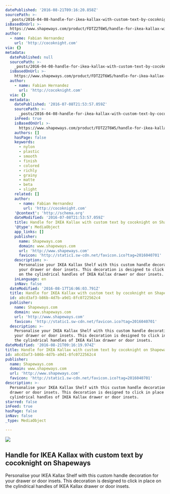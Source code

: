 ```yaml
---
datePublished: '2016-08-21T09:16:20.858Z'
sourcePath: >-
  _posts/2016-04-08-handle-for-ikea-kallax-with-custom-text-by-cocoknight-on-sha.md
isBasedOnUrl: >-
  https://www.shapeways.com/product/FDTZ2T6WS/handle-for-ikea-kallax-with-custom-text?li=shareProduct
author:
  - name: Fabian Hernandez
    url: 'http://cocoknight.com'
via: {}
metadata:
  datePublished: null
  sourcePath: >-
    _posts/2016-04-08-handle-for-ikea-kallax-with-custom-text-by-cocoknight-on-sha.md
  isBasedOnUrl: >-
    https://www.shapeways.com/product/FDTZ2T6WS/handle-for-ikea-kallax-with-custom-text?li=shareProduct
  author:
    - name: Fabian Hernandez
      url: 'http://cocoknight.com'
  via: {}
  metadata:
    datePublished: '2016-07-08T21:53:57.059Z'
    sourcePath: >-
      _posts/2016-04-08-handle-for-ikea-kallax-with-custom-text-by-cocoknight-on-sha.md
    inFeed: true
    isBasedOnUrl: >-
      https://www.shapeways.com/product/FDTZ2T6WS/handle-for-ikea-kallax-with-custom-text?li=shareProduct
    authors: []
    hasPage: false
    keywords:
      - nylon
      - plastic
      - smooth
      - finish
      - colored
      - richly
      - grainy
      - matte
      - beta
      - slight
    related: []
    author:
      - name: Fabian Hernandez
        url: 'http://cocoknight.com'
    '@context': 'http://schema.org'
    dateModified: '2016-07-08T21:53:57.059Z'
    title: Handle for IKEA Kallax with custom text by cocoknight on Shapeways
    '@type': MediaObject
    app_links: []
    publisher:
      name: Shapeways.com
      domain: www.shapeways.com
      url: 'http://www.shapeways.com'
      favicon: 'http://static1.sw-cdn.net/favicon.ico?tag=2016040701'
    description: >-
      Personalise your IKEA Kallax Shelf with this custom handle decoration for
      your drawer or door insets. This decoration is designed to click in place
      on the cylindrical handles of IKEA Kallax drawer or door insets.
    inLanguage: en
    inNav: false
  dateModified: '2016-08-17T16:06:03.791Z'
  title: Handle for IKEA Kallax with custom text by cocoknight on Shapeways
  id: a8cd3af3-b86b-4d7b-a9d1-8fc0722562c4
  publisher:
    name: Shapeways.com
    domain: www.shapeways.com
    url: 'http://www.shapeways.com'
    favicon: 'http://static1.sw-cdn.net/favicon.ico?tag=2016040701'
  description: >-
    Personalise your IKEA Kallax Shelf with this custom handle decoration for
    your drawer or door insets. This decoration is designed to click in place on
    the cylindrical handles of IKEA Kallax drawer or door insets.
dateModified: '2016-08-21T09:16:19.974Z'
title: Handle for IKEA Kallax with custom text by cocoknight on Shapeways
id: a8cd3af3-b86b-4d7b-a9d1-8fc0722562c4
publisher:
  name: Shapeways.com
  domain: www.shapeways.com
  url: 'http://www.shapeways.com'
  favicon: 'http://static1.sw-cdn.net/favicon.ico?tag=2016040701'
description: >-
  Personalise your IKEA Kallax Shelf with this custom handle decoration for your
  drawer or door insets. This decoration is designed to click in place on the
  cylindrical handles of IKEA Kallax drawer or door insets.
starred: false
inFeed: true
hasPage: false
inNav: false
_type: MediaObject

---
```

<article style=""><img src="https://s3-us-west-2.amazonaws.com/the-grid-img/p/2cc06fc10159defb37f796dd895495063211cfc3.jpg" /><h1>Handle for IKEA Kallax with custom text by cocoknight on Shapeways</h1><p>Personalise your IKEA Kallax Shelf with this custom handle decoration for your drawer or door insets. This decoration is designed to click in place on the cylindrical handles of IKEA Kallax drawer or door insets.</p></article>